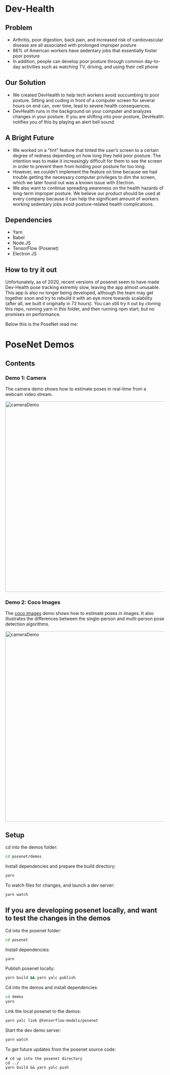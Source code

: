 # Dev-Health

## Problem
- Arthritis, poor digestion, back pain, and increased risk of cardiovascular disease are all associated with prolonged improper posture
- 86% of American workers have sedentary jobs that essentially foster poor posture
- In addition, people can develop poor posture through common day-to-day activities such as watching TV, driving, and using their cell phone

## Our Solution
- We created DevHealth to help tech workers avoid succumbing to poor posture. Sitting and coding in front of a computer screen for several hours on end can, over time, lead to severe health consequences.
- DevHealth runs in the background on your computer and analyzes changes in your posture. If you are shifting into poor posture, DevHealth notifies you of this by playing an alert bell sound. 

## A Bright Future
- We worked on a “tint” feature that tinted the user’s screen to a certain degree of redness depending on how long they held poor posture. The intention was to make it increasingly difficult for them to see the screen in order to prevent them from holding poor posture for too long. 
- However, we couldn’t implement the feature on time because we had trouble getting the necessary computer privileges to dim the screen, which we later found out was a known issue with Electron.
- We also want to continue spreading awareness on the health hazards of long-term improper posture. We believe our product should be used at every company because it can help the significant amount of workers working sedentary jobs avoid posture-related health complications.

## Dependencies
- Yarn
- Babel
- Node.JS
- TensorFlow (Posenet)
- Electron JS


## How to try it out
Unfortunately, as of 2020, recent versions of posenet seem to have made Dev-Health pose tracking extremly slow, leaving the app almost unusable. This app is also no longer being developed, although the team may get together soon and try to rebuild it with an eye more towards scalability (after all, we built it originally in 72 hours). You can still try it out by cloning this repo, running yarn in this folder, and then running npm start, but no promises on performance.


Below this is the PoseNet read me:

# PoseNet Demos

## Contents

### Demo 1: Camera

The camera demo shows how to estimate poses in real-time from a webcam video stream.

<img src="https://raw.githubusercontent.com/tensorflow/tfjs-models/master/posenet/demos/camera.gif" alt="cameraDemo" style="width: 600px;"/>


### Demo 2: Coco Images

The [coco images](http://cocodataset.org/#home) demo shows how to estimate poses in images. It also illustrates the differences between the single-person and multi-person pose detection algorithms.

<img src="https://raw.githubusercontent.com/tensorflow/tfjs-models/master/posenet/demos/coco.gif" alt="cameraDemo" style="width: 600px;"/>


## Setup

cd into the demos folder:

```sh
cd posenet/demos
```

Install dependencies and prepare the build directory:

```sh
yarn
```

To watch files for changes, and launch a dev server:

```sh
yarn watch
```

## If you are developing posenet locally, and want to test the changes in the demos

Cd into the posenet folder:
```sh
cd posenet
```

Install dependencies:
```sh
yarn
```

Publish posenet locally:
```sh
yarn build && yarn yalc publish
```

Cd into the demos and install dependencies:

```sh
cd demos
yarn
```

Link the local posenet to the demos:
```sh
yarn yalc link @tensorflow-models/posenet
```

Start the dev demo server:
```sh
yarn watch
```

To get future updates from the posenet source code:
```
# cd up into the posenet directory
cd ../
yarn build && yarn yalc push
```
